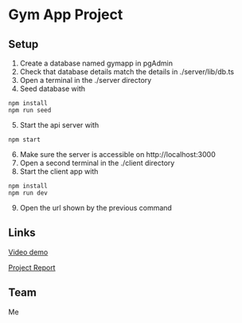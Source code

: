 # Gym App Project

## Setup

1. Create a database named gymapp in pgAdmin
2. Check that database details match the details in ./server/lib/db.ts
3. Open a terminal in the ./server directory
4. Seed database with

```
npm install
npm run seed
```

5. Start the api server with

```
npm start
```

6. Make sure the server is accessible on http://localhost:3000
7. Open a second terminal in the ./client directory
8. Start the client app with

```
npm install
npm run dev
```

9. Open the url shown by the previous command

## Links

[Video demo](https://youtu.be/ZijiIoEnfjs)

[Project Report](./project-report.md)

## Team

Me
